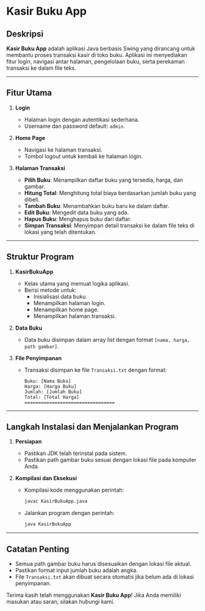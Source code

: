 # Kasir Buku App

## Deskripsi
**Kasir Buku App** adalah aplikasi Java berbasis Swing yang dirancang untuk membantu proses transaksi kasir di toko buku. Aplikasi ini menyediakan fitur login, navigasi antar halaman, pengelolaan buku, serta perekaman transaksi ke dalam file teks.

---

## Fitur Utama

1. **Login**
   - Halaman login dengan autentikasi sederhana.
   - Username dan password default: `admin`.

2. **Home Page**
   - Navigasi ke halaman transaksi.
   - Tombol logout untuk kembali ke halaman login.

3. **Halaman Transaksi**
   - **Pilih Buku**: Menampilkan daftar buku yang tersedia, harga, dan gambar.
   - **Hitung Total**: Menghitung total biaya berdasarkan jumlah buku yang dibeli.
   - **Tambah Buku**: Menambahkan buku baru ke dalam daftar.
   - **Edit Buku**: Mengedit data buku yang ada.
   - **Hapus Buku**: Menghapus buku dari daftar.
   - **Simpan Transaksi**: Menyimpan detail transaksi ke dalam file teks di lokasi yang telah ditentukan.

---

## Struktur Program

1. **KasirBukuApp**
   - Kelas utama yang memuat logika aplikasi.
   - Berisi metode untuk:
     - Inisialisasi data buku.
     - Menampilkan halaman login.
     - Menampilkan home page.
     - Menampilkan halaman transaksi.

2. **Data Buku**
   - Data buku disimpan dalam array list dengan format `[nama, harga, path gambar]`.

3. **File Penyimpanan**
   - Transaksi disimpan ke file `Transaksi.txt` dengan format:
     ```
     Buku: [Nama Buku]
     Harga: [Harga Buku]
     Jumlah: [Jumlah Buku]
     Total: [Total Harga]
     =================================
     ```

---

## Langkah Instalasi dan Menjalankan Program

1. **Persiapan**
   - Pastikan JDK telah terinstal pada sistem.
   - Pastikan path gambar buku sesuai dengan lokasi file pada komputer Anda.

2. **Kompilasi dan Eksekusi**
   - Kompilasi kode menggunakan perintah:
     ```bash
     javac KasirBukuApp.java
     ```
   - Jalankan program dengan perintah:
     ```bash
     java KasirBukuApp
     ```

---

## Catatan Penting

- Semua path gambar buku harus disesuaikan dengan lokasi file aktual.
- Pastikan format input jumlah buku adalah angka.
- File `Transaksi.txt` akan dibuat secara otomatis jika belum ada di lokasi penyimpanan.


Terima kasih telah menggunakan **Kasir Buku App**! Jika Anda memiliki masukan atau saran, silakan hubungi kami.

